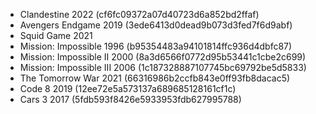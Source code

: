 - Clandestine 2022 (cf6fc09372a07d40723d6a852bd2ffaf)
- Avengers Endgame 2019 (3ede6413d0dead9b073d3fed7f6d9abf)
- Squid Game 2021
- Mission: Impossible 1996 (b95354483a94101814ffc936d4dbfc87)
- Mission: Impossible II 2000 (8a3d6566f0772d95b53441c1cbe2c699)
- Mission: Impossible III 2006 (1c187328887107745bc69792be5d5833)
- The Tomorrow War 2021 (66316986b2ccfb843e0ff93fb8dacac5)
- Code 8 2019 (12ee72e5a573137a689685128161cf1c)
- Cars 3 2017 (5fdb593f8426e5933953fdb627995788)
